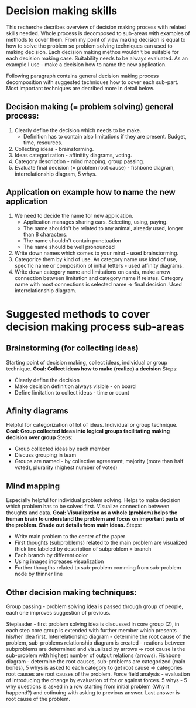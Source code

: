 # Decision making skills

This recherche decribes overview of decision making process with related skills needed. Whole process is decomposed to sub-areas with examples of methods to cover them.
From my point of view making decision is equal to how to solve the problem so problem solving techniques can used to making decision.
Each decision making methos wouldn't be suitable for each decision making case. Suitability needs to be always evaluated.
As an example I use - make a decision how to name the new application.

Following paragraph contains general decision making process decomposition with suggested techniques how to cover each sub-part. Most important techniques are decribed more in detail below.

## Decision making (= problem solving) general process:
1. Clearly define the decision which needs to be make.
   * Definition has to contain also limitations if they are present. Budget, time, resources.
2. Collecting ideas - brainstorming.
3. Ideas categorization - affinitity diagrams, voting.
4. Category description - mind mapping, group passing.
5. Evaluate final decision (= problem root cause) - fishbone diagram, interrelationship diagram, 5 whys.

## Application on example how to name the new application
1. We need to decide the name for new application.
    * Application manages sharing cars. Selecting, using, paying.
    * The name shouldn't be related to any animal, already used, longer than 8 characters.
    * The name shouldn't contain punctuation
    * The name should be well pronounced
2. Write down names which comes to your mind - used brainstorming.
3. Categorize them by kind of use. As category name use kind of use, specific name or composition of initial letters - used affinity diagrams.
4. Write down category name and limitations on cards, make arrow connection between limitation and category name if relates. Category name with most connections is selected name => final decision. Used interrelationship diagram.

# Suggested methods to cover decision making process sub-areas

## Brainstorming (for collecting ideas)
Starting point of decision making, collect ideas, individual or group technique.
**Goal: Collect ideas how to make (realize) a decision**
Steps:
* Clearly define the decision
* Make decision definition always visible - on board
* Define limitation to collect ideas - time or count

## Afinity diagrams
Helpful for categorization of lot of ideas. Individual or group technique.
**Goal: Group collected ideas into logical groups facilitating making decision over group**
Steps:
* Group collected ideas by each member
* Discuss grouping in team
* Groups are named - by collective agreement, majority (more than half voted), plurarity (highest number of votes)

## Mind mapping
Especially helpful for individual problem solving. Helps to make decision which problem has to be solved first. Visualize connection between thoughts and data.
**Goal: Visualization as a whole (problem) helps the human brain to understand the problem and focus on important parts of the problem. Shade out details from main ideas.**
Steps:
* Write main problem to the center of the paper
* First thoughts (subproblems) related to the main problem are visualized thick line labeled by description of subproblem = branch
* Each branch by different color
* Using images increases visualization
* Further thougths related to sub-problem comming from sub-problem node by thinner line

## Other decision making techniques:
Group passing - problem solving idea is passed through group of people, each one improves suggestion of previous.

Steplaader - first problem solving idea is discussed in core group (2), in each step core group is extended with further member which presents his/her idea first.
Interrelationship diagram - determine the root cause of the problem, sub-problems relationship diagram is created - reations between subproblems are determined and visualized by arrows => root cause is the sub-problem with highest number of output relations (arrows).
Fishbone diagram - determine the root causes, sub-problems are categorized (main bones), 5 whys is asked to each category to get root cause => categories root causes are root causes of the problem.
Force field analysis - evaluation of introducing the change by evaluation of for or against forces.
5 whys - 5 why questions is asked in a row starting from initial problem (Why it happend?) and cotinuing with asking to previous answer. Last answer is root cause of the problem.

